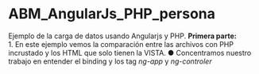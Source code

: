 # ABM_AngularJs_PHP_persona

Ejemplo de la carga de datos usando Angularjs y PHP.
 **Primera parte:**<br>
 1.
En este ejemplo vemos la comparación entre las archivos con PHP incrustado y los HTML que solo tienen la VISTA.
●	Concentramos nuestro trabajo en entender el binding y los tag  *ng-app* y *ng-controler*

